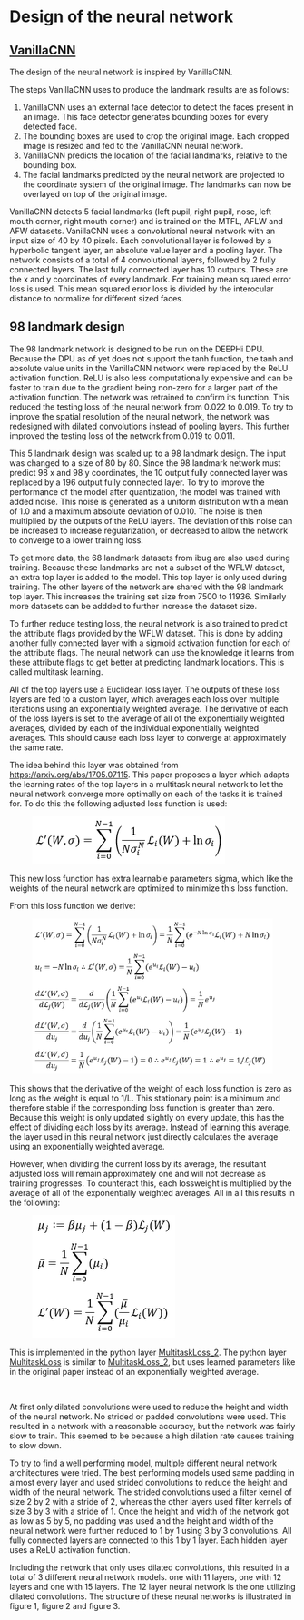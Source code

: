 # Design of the neural network

## [VanillaCNN](https://github.com/ishay2b/VanillaCNN)

The design of the neural network is inspired by VanillaCNN.

The steps VanillaCNN uses to produce the landmark results are as follows:

1. VanillaCNN uses an external face detector to detect the faces present in an image. This face detector generates bounding boxes for every detected face.
2. The bounding boxes are used to crop the original image. Each cropped image is resized and fed to the VanillaCNN neural network.
3. VanillaCNN predicts the location of the facial landmarks, relative to the bounding box.
4. The facial landmarks predicted by the neural network are projected to the coordinate system of the original image. The landmarks can now be overlayed on top of the original image.

VanillaCNN detects 5 facial landmarks (left pupil, right pupil, nose, left mouth corner, right mouth corner) and is trained on the MTFL, AFLW and AFW datasets. VanillaCNN uses a convolutional neural network with an input size of 40 by 40 pixels. Each convolutional layer is followed by a hyperbolic tangent layer, an absolute value layer and a pooling layer. The network consists of a total of 4 convolutional layers, followed by 2 fully connected layers. The last fully connected layer has 10 outputs. These are the x and y coordinates of every landmark. For training mean squared error loss is used. This mean squared error loss is divided by the interocular distance to normalize for different sized faces.

## 98 landmark design

The 98 landmark network is designed to be run on the DEEPHi DPU. Because the DPU as of yet does not support the tanh function, the tanh and absolute value units in the VanillaCNN network were replaced by the ReLU activation function. ReLU is also less computationally expensive and can be faster to train due to the gradient being non-zero for a larger part of the activation function. The network was retrained to confirm its function. This reduced the testing loss of the neural network from 0.022 to 0.019. To try to improve the spatial resolution of the neural network, the network was redesigned with dilated convolutions instead of pooling layers. This further improved the testing loss of the network from 0.019 to 0.011.

This 5 landmark design was scaled up to a 98 landmark design. The input was changed to a size of 80 by 80. Since the 98 landmark network must predict 98 x and 98 y coordinates, the 10 output fully connected layer was replaced by a 196 output fully connected layer. To try to improve the performance of the model after quantization, the model was trained with added noise. This noise is generated as a uniform distribution with a mean of 1.0 and a maximum absolute deviation of 0.010. The noise is then multiplied by the outputs of the ReLU layers. The deviation of this noise can be increased to increase regularization, or decreased to allow the network to converge to a lower training loss.

To get more data, the 68 landmark datasets from ibug are also used during training. Because these landmarks are not a subset of the WFLW dataset, an extra top layer is added to the model. This top layer is only used during training. The other layers of the network are shared with the 98 landmark top layer. This increases the training set size from 7500 to 11936. Similarly more datasets can be addded to further increase the dataset size.

To further reduce testing loss, the neural network is also trained to predict the attribute flags provided by the WFLW dataset. This is done by adding another fully connected layer with a sigmoid activation function for each of the attribute flags. The neural network can use the knowledge it learns from these attribute flags to get better at predicting landmark locations. This is called multitask learning.

All of the top layers use a Euclidean loss layer. The outputs of these loss layers are fed to a custom layer, which averages each loss over multiple iterations using an exponentially weighted average. The derivative of each of the loss layers is set to the average of all of the exponentially weighted averages, divided by each of the individual exponentially weighted averages. This should cause each loss layer to converge at approximately the same rate. 

The idea behind this layer was obtained from https://arxiv.org/abs/1705.07115. This paper proposes a layer which adapts the learning rates of the top layers in a multitask neural network to let the neural network converge more optimally on each of the tasks it is trained for. To do this the following adjusted loss function is used:

<a id="figure-1">
    <figure class="image">
        <a href="./images/multitaskloss_orig.png">
            <img src="./images/multitaskloss_orig.png" alt="drawing">
        </a>
    </figure>
</a>

This new loss function has extra learnable parameters sigma, which like the weights of the neural network are optimized to minimize this loss function. 

From this loss function we derive:

<a id="figure-2">
    <figure class="image">
        <a href="./images/multitaskloss_deriv.png">
            <img src="./images/multitaskloss_deriv.png" alt="drawing">
        </a>
    </figure>
</a>

This shows that the derivative of the weight of each loss function is zero as long as the weight is equal to 1/L. This stationary point is a minimum and therefore stable if the corresponding loss function is greater than zero. Because this weight is only updated slightly on every update, this has the effect of dividing each loss by its average. Instead of learning this average, the layer used in this neural network just directly calculates the average using an exponentially weighted average.

However, when dividing the current loss by its average, the resultant adjusted loss will remain approximately one and will not decrease as training progresses. To counteract this, each lossweight is multiplied by the average of all of the exponentially weighted averages. All in all this results in the following:

<a id="figure-3">
    <figure class="image">
        <a href="./images/multitaskloss_new.png">
            <img src="./images/multitaskloss_new.png" alt="drawing">
        </a>
    </figure>
</a>

This is implemented in the python layer [MultitaskLoss_2](../python/MultitaskLoss_2.py). The python layer [MultitaskLoss](../python/MultitaskLoss.py) is similar to [MultitaskLoss_2](../python/MultitaskLoss_2.py), but uses learned parameters like in the original paper instead of an exponentially weighted average.

&nbsp;

At first only dilated convolutions were used to reduce the height and width of the neural network. No strided or padded convolutions were used. This resulted in a network with a reasonable accuracy, but the network was fairly slow to train. This seemed to be because a high dilation rate causes training to slow down.

To try to find a well performing model, multiple different neural network architectures were tried. The best performing models used same padding in almost every layer and used strided convolutions to reduce the height and width of the neural network. The strided convolutions used a filter kernel of size 2 by 2 with a stride of 2, whereas the other layers used filter kernels of size 3 by 3 with a stride of 1. Once the height and width of the network got as low as 5 by 5, no padding was used and the height and width of the neural network were further reduced to 1 by 1 using 3 by 3 convolutions. All fully connected layers are connected to this 1 by 1 layer. Each hidden layer uses a ReLU activation function.

Including the network that only uses dilated convolutions, this resulted in a total of 3 different neural network models. one with 11 layers, one with 12 layers and one with 15 layers. The 12 layer neural network is the one utilizing dilated convolutions. The structure of these neural networks is illustrated in figure 1, figure 2 and figure 3.

